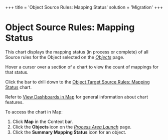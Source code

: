 +++
title = 'Object Source Rules: Mapping Status'
solution = 'Migration'
+++

# Object Source Rules: Mapping Status

This chart displays the mapping status (in process or complete) of all
Source rules for the Object selected on the
*[Objects](../Page_Desc/Objects_map)* page.

Hover a cursor over a section of a chart to view the count of mappings
for that status.

Click the bar to drill down to the [Object Target Source Rules: Mapping
Status](Object_Target_Source_Rules_Mapping_Status) chart.

Refer to [View Dashboards in Map](View_Dashboards_in_Map) for
general information about chart features.

To access the chart in Map:

1.  Click <span style="font-weight: bold;">Map</span> in the Context
    bar.
2.  Click the <span style="font-weight: bold;">Objects </span>icon on
    the *[Process Area
    Launch](../Page_Desc/Process_Area_Launch_map)* page.
3.  Click the <span style="font-weight: bold;">Summary Mapping
    Status</span> icon for an object.
